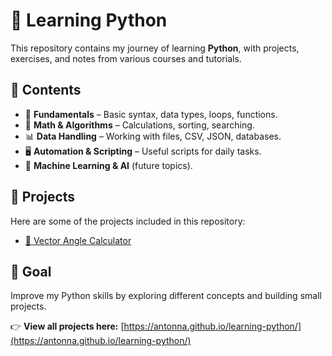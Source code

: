 # 🐍 Learning Python

This repository contains my journey of learning **Python**, with projects, exercises, and notes from various courses and tutorials.

## 📂 Contents
- 📝 **Fundamentals** – Basic syntax, data types, loops, functions.  
- 🔢 **Math & Algorithms** – Calculations, sorting, searching.  
- 📊 **Data Handling** – Working with files, CSV, JSON, databases.  
- 🖥 **Automation & Scripting** – Useful scripts for daily tasks.  
- 🤖 **Machine Learning & AI** (future topics).  

## 🚀 Projects
Here are some of the projects included in this repository:  
- [📐 Vector Angle Calculator](./vector-angle-calculator/) 

## 🎯 Goal
Improve my Python skills by exploring different concepts and building small projects.

👉 **View all projects here:** [https://antonna.github.io/learning-python/](https://antonna.github.io/learning-python/)

